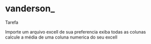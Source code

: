 # vanderson_

Tarefa

Importe um arquivo excell de sua preferencia
exiba todas as colunas
calcule a média de uma coluna numerica do seu excell
